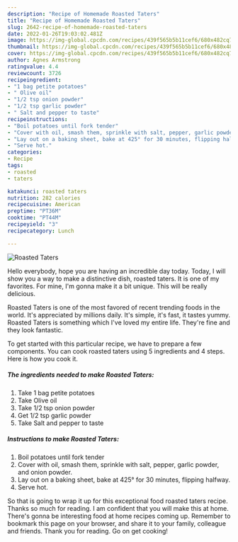 ```yaml
---
description: "Recipe of Homemade Roasted Taters"
title: "Recipe of Homemade Roasted Taters"
slug: 2642-recipe-of-homemade-roasted-taters
date: 2022-01-26T19:03:02.481Z
image: https://img-global.cpcdn.com/recipes/439f565b5b11cef6/680x482cq70/roasted-taters-recipe-main-photo.jpg
thumbnail: https://img-global.cpcdn.com/recipes/439f565b5b11cef6/680x482cq70/roasted-taters-recipe-main-photo.jpg
cover: https://img-global.cpcdn.com/recipes/439f565b5b11cef6/680x482cq70/roasted-taters-recipe-main-photo.jpg
author: Agnes Armstrong
ratingvalue: 4.4
reviewcount: 3726
recipeingredient:
- "1 bag petite potatoes"
- " Olive oil"
- "1/2 tsp onion powder"
- "1/2 tsp garlic powder"
- " Salt and pepper to taste"
recipeinstructions:
- "Boil potatoes until fork tender"
- "Cover with oil, smash them, sprinkle with salt, pepper, garlic powder, and onion powder."
- "Lay out on a baking sheet, bake at 425° for 30 minutes, flipping halfway."
- "Serve hot."
categories:
- Recipe
tags:
- roasted
- taters

katakunci: roasted taters 
nutrition: 282 calories
recipecuisine: American
preptime: "PT36M"
cooktime: "PT44M"
recipeyield: "3"
recipecategory: Lunch

---
```



![Roasted Taters](https://img-global.cpcdn.com/recipes/439f565b5b11cef6/680x482cq70/roasted-taters-recipe-main-photo.jpg)

Hello everybody, hope you are having an incredible day today. Today, I will show you a way to make a distinctive dish, roasted taters. It is one of my favorites. For mine, I'm gonna make it a bit unique. This will be really delicious.

Roasted Taters is one of the most favored of recent trending foods in the world. It's appreciated by millions daily. It's simple, it's fast, it tastes yummy. Roasted Taters is something which I've loved my entire life. They're fine and they look fantastic.




To get started with this particular recipe, we have to prepare a few components. You can cook roasted taters using 5 ingredients and 4 steps. Here is how you cook it.

<!--inarticleads1-->

##### The ingredients needed to make Roasted Taters:

1. Take 1 bag petite potatoes
1. Take  Olive oil
1. Take 1/2 tsp onion powder
1. Get 1/2 tsp garlic powder
1. Take  Salt and pepper to taste




<!--inarticleads2-->

##### Instructions to make Roasted Taters:

1. Boil potatoes until fork tender
1. Cover with oil, smash them, sprinkle with salt, pepper, garlic powder, and onion powder.
1. Lay out on a baking sheet, bake at 425° for 30 minutes, flipping halfway.
1. Serve hot.




So that is going to wrap it up for this exceptional food roasted taters recipe. Thanks so much for reading. I am confident that you will make this at home. There's gonna be interesting food at home recipes coming up. Remember to bookmark this page on your browser, and share it to your family, colleague and friends. Thank you for reading. Go on get cooking!
